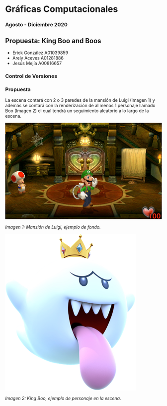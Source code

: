 # Gráficas Computacionales


### Agosto - Diciembre 2020


## Propuesta: King Boo and Boos

* Erick González    A01039859
* Arely Aceves      A01281886
* Jesús Mejía       A00816657

### Control de Versiones

### Propuesta

La escena contará con 2 o 3 paredes de la mansión de Luigi (Imagen 1) y además se contará con la renderización de al menos 1 personaje llamado Boo (Imagen 2) el cual tendrá un seguimiento aleatorio a lo largo de la escena.

![Mansion de Luigi](/Assets/README/SceneBackground.png)

*Imagen 1: Mansión de Luigi, ejemplo de fondo.*

![Boo](/Assets/README/KingBoo.png)

*Imagen 2: King Boo, ejemplo de personaje en la escena.*